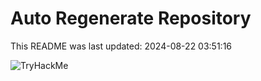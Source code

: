 # Auto Regenerate Repository

This README was last updated: 2024-08-22 03:51:16

 ![TryHackMe](https://tryhackme.com/badge/533634)